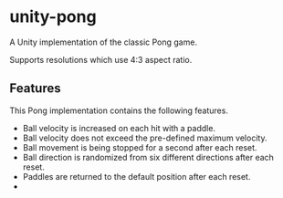 # unity-pong
A Unity implementation of the classic Pong game.

Supports resolutions which use 4:3 aspect ratio.

## Features
This Pong implementation contains the following features.
* Ball velocity is increased on each hit with a paddle.
* Ball velocity does not exceed the pre-defined maximum velocity.
* Ball movement is being stopped for a second after each reset.
* Ball direction is randomized from six different directions after each reset.
* Paddles are returned to the default position after each reset.
* 